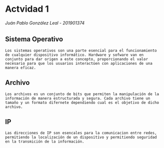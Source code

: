 # Actvidad 1
###### Juán Pablo González Leal  - 201901374

## Sistema Operativo
`Los sistemas operativos son una parte esencial para el funcionamiento de cualquier dispositivo informático. Hardware y sofware van en conjunto para dar origen a este concepto, proporcionando el valor necesario para que los usuarios interactúen con aplicaciones de una manera eficaz.`

## Archivo 
`Los archivos es un conjunto de bits que permiten la manipulación de la información de manera estructurada y segura. Cada archivo tiene un tamaño y un formato difernete dependiendo cual es el objetivo de dicho archivo.`

## IP
`Las direcciones de IP son esencales para la comunicacion entre redes, permitiendo la localización de un dispositivo y permitiendo seguridad en la transmición de la información.`